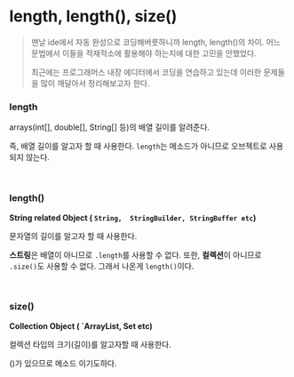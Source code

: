 # length, length(), size()

> 맨날 ide에서 자동 완성으로 코딩해버릇하니까 length, length()의 차이. 어느 문법에서 이들을 적재적소에 활용해야 하는지에 대한 고민을 안했었다. 
>
> 최근에는 프로그래머스 내장 에디터에서 코딩을 연습하고 있는데 이러한 문제들을 많이 깨달아서 정리해보고자 한다. 

### length

arrays(int[], double[], String[] 등)의 배열 길이를 알려준다. 

즉, 배열 길이를 알고자 할 때 사용한다. `length`는 메소드가 아니므로 오브젝트로 사용되지 않는다.

<br/>

### length() 

**String related Object ( `String,  StringBuilder, StringBuffer etc`)**

문자열의 길이를 알고자 할 때 사용한다. 

**스트링**은 배열이 아니므로 `.length`를 사용할 수 없다. 또한, **컬렉션**이 아니므로 `.size()`도 사용할 수 없다. 그래서 나온게 `length()`이다. 

<br/>

### size()

**Collection Object ( `ArrayList, Set etc)**

컬렉션 타입의 크기(길이)를 알고자할 때 사용한다. 

()가 있으므로 메소드 이기도하다. 
